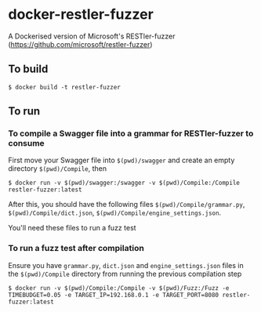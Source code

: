 # docker-restler-fuzzer
A Dockerised version of Microsoft's RESTler-fuzzer (https://github.com/microsoft/restler-fuzzer)

## To build

`$ docker build -t restler-fuzzer`

## To run

### To compile a Swagger file into a grammar for RESTler-fuzzer to consume

First move your Swagger file into `$(pwd)/swagger` and create an empty directory `$(pwd)/Compile`, then

`$ docker run -v $(pwd)/swagger:/swagger -v $(pwd)/Compile:/Compile restler-fuzzer:latest`

After this, you should have the following files `$(pwd)/Compile/grammar.py`, `$(pwd)/Compile/dict.json`, `$(pwd)/Compile/engine_settings.json`.

You'll need these files to run a fuzz test

### To run a fuzz test after compilation

Ensure you have `grammar.py`, `dict.json` and `engine_settings.json` files in the `$(pwd)/Compile` directory from running the previous compilation step

`$ docker run -v $(pwd)/Compile:/Compile -v $(pwd)/Fuzz:/Fuzz -e TIMEBUDGET=0.05 -e TARGET_IP=192.168.0.1 -e TARGET_PORT=8080 restler-fuzzer:latest`
